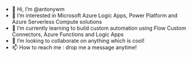 - 👋 Hi, I’m @antonywm
- 👀 I’m interested in Microsoft Azure Logic Apps, Power Platform and Azure Serverless Compute solutions
- 🌱 I’m currently learning to build custom automation using Flow Custom Connectors, Azure Functions and Logic Apps
- 💞️ I’m looking to collaborate on anything which is cool!
- 📫 How to reach me : drop me a message anytime!

<!---
antonywm/antonywm is a ✨ special ✨ repository because its `README.md` (this file) appears on your GitHub profile.
You can click the Preview link to take a look at your changes.
--->
